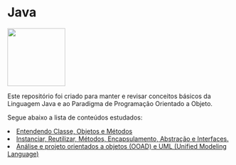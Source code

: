 # Java

<img src="https://media.giphy.com/media/Y0V3Gbcb6ZOUTmVeNL/giphy.gif" height="130" width="130">

<p>Este repositório foi criado para manter e revisar conceitos básicos da Linguagem Java e ao Paradigma de Programação Orientado a Objeto.</p>

<p>Segue abaixo a lista de conteúdos estudados:</p>
<li><a href="https://github.com/alfeups/javafying/blob/master/classes-objetos-metodos/README.md">Entendendo Classe, Objetos e Métodos</a>
<li><a href="https://github.com/alfeups/javafying/tree/master/conceito-inst-reutil-meth-encaps-abst-interf">Instanciar, Reutilizar, Métodos, Encapsulamento, Abstração e Interfaces.</a>
<li><a href="https://github.com/alfeups/javafying/blob/master/OOAD%2C%20UML/README.md">Análise e projeto orientados a objetos (OOAD) e UML (Unified Modeling Language)</a>
